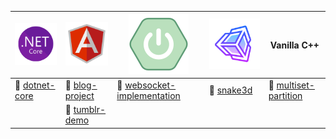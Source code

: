 | ![.NET Core](https://github.com/ouchhawk/ouchhawk/blob/main/icons8-.net-framework.svg) | ![Angular](https://github.com/ouchhawk/ouchhawk/blob/main/icons8-angularjs.svg) | ![Spring Boot](https://github.com/ouchhawk/ouchhawk/blob/main/icons8-spring-boot(1).svg) | ![Unity Engine](https://github.com/ouchhawk/ouchhawk/blob/main/icons8-unity(1).svg) |  Vanilla C++ |
| ------------- | ------------- | -------------| -------------| -------------|
| 📁 [dotnet-core](https://github.com/ouchhawk/dotnet-core) | 📁 [blog-project](https://github.com/ouchhawk/task-blog-project) | 📁 [websocket-implementation](https://github.com/ouchhawk/task-websocket-implementation) | 📁 [snake3d](https://github.com/ouchhawk/snake3d) | 📁 [multiset-partition](https://github.com/ouchhawk/multiset-partition) |
|  | 📁 [tumblr-demo](https://github.com/ouchhawk/task-tumblr-demo )|  |  |  |  |

